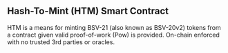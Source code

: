 ## Hash-To-Mint (HTM) Smart Contract

HTM is a means for minting BSV-21 (also known as BSV-20v2) tokens from a contract given valid proof-of-work (Pow) is provided. On-chain enforced with no trusted 3rd parties or oracles.
